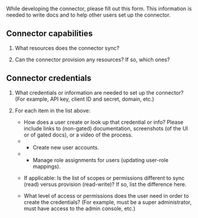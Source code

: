 While developing the connector, please fill out this form. This information is needed to write docs and to help other users set up the connector.

## Connector capabilities

1. What resources does the connector sync?

2. Can the connector provision any resources? If so, which ones?

## Connector credentials

1. What credentials or information are needed to set up the connector? (For example, API key, client ID and secret, domain, etc.)

2. For each item in the list above:

   - How does a user create or look up that credential or info? Please include links to (non-gated) documentation, screenshots (of the UI or of gated docs), or a video of the process.

   * - Create new user accounts.
   * - Manage role assignments for users (updating user-role mappings).

   - If applicable: Is the list of scopes or permissions different to sync (read) versus provision (read-write)? If so, list the difference here.

   - What level of access or permissions does the user need in order to create the credentials? (For example, must be a super administrator, must have access to the admin console, etc.)
